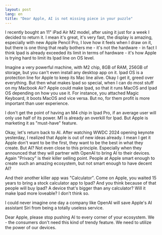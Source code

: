 ```yaml
---
layout: post
lang: en
title: "Dear Apple, AI is not missing piece in your puzzle"
---
```



I recently bought an 11" iPad Air M2 model, after using it just for a week I decided to return it.
I mean it's great, it's very fast, the display is amazing, especially with new Apple Pencil Pro, I love how it feels when I draw on it, 
but there is one thing that really bothers me - it's not the hardware - in fact I think Ipad is already exceeded its limit in terms of hardware -
it's how Apple is trying hard to limit its Ipad line on OS level.

Imagine a very powerful machine, with M2 chip, 8GB of RAM, 256GB of storage, but you can't even install any desktop app on it.
Ipad OS is a protection line for Apple to keep its Mac line alive. Okay I get it, greed over everything. But then what makes Ipad so special, when I can do
most stuff on my Macbook Air?
Apple could make Ipad, so that it runs MacOS and Ipad OS depending on how you use it. For instance, you attached Magic Keyboard, it boots MacOS and vice versa. But no, for them profit is more important than user experience.

I don't get the point of having an M4 chip in Ipad Pro, if an average user will only use half of its power. M1 is already an overkill for Ipad.
But Apple is marketing it as "must-have" feature.

Okay, let's return back to AI. After watching WWDC 2024 opening keynote yesterday, I realized that Apple is out of new ideas already. I mean I get it
Apple don't want to be the first, they want to be the best in what they create. But AI? Not even close to this principle. Especially when they announced that
they will partner with OpenAI to bring AI to their devices. Again "Privacy" is their killer selling point. People at Apple smart enough to create such an amazing
ecosystem, but not smart enough to have decent AI?

And their another killer app was "Calculator". Come on Apple, you waited 15 years to bring a stock calculator app to Ipad? And you think because of that
people will buy Ipad? A device that's bigger than any calculator? Will it make Ipad more loveable? I don't think so.

I could never imagine one day a company like OpenAI will save Apple's AI assistant Siri from being a totally useless service.

Dear Apple, please stop pushing AI to every corner of your ecosystem. We - the consumers don't need this kind of trendy feature. We need to utilize the power of our devices.

